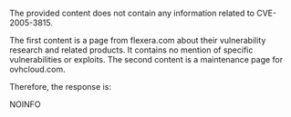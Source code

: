 The provided content does not contain any information related to CVE-2005-3815.

The first content is a page from flexera.com about their vulnerability research and related products. It contains no mention of specific vulnerabilities or exploits. The second content is a maintenance page for ovhcloud.com.

Therefore, the response is:

NOINFO